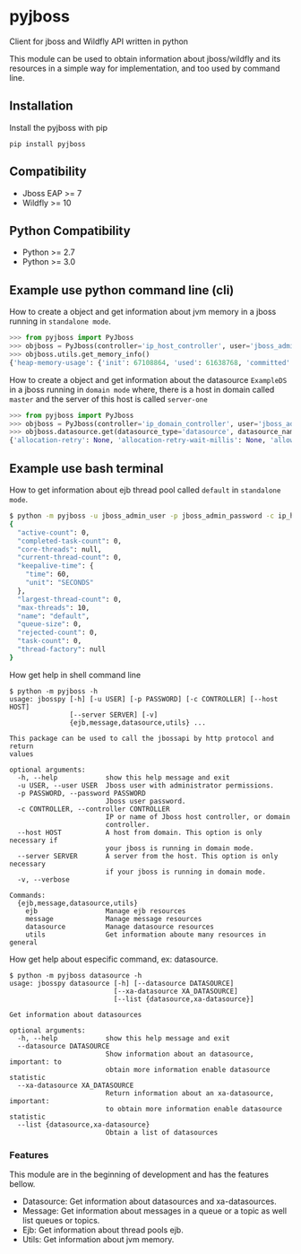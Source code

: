 # pyjboss
Client for jboss and Wildfly API written in python

This module can be used to obtain information about jboss/wildfly and its resources in a simple way for implementation, and too used by command line.

## Installation

Install the pyjboss with pip

`pip install pyjboss`

## Compatibility
* Jboss EAP >= 7
* Wildfly >= 10

## Python Compatibility
* Python >= 2.7 
* Python >= 3.0

## Example use python command line (cli)

How to create a object and get information about jvm memory in a jboss running in `standalone mode`.

```python
>>> from pyjboss import PyJboss
>>> objboss = PyJboss(controller='ip_host_controller', user='jboss_admin_user' , password='jboss_admin_password')
>>> objboss.utils.get_memory_info()
{'heap-memory-usage': {'init': 67108864, 'used': 61638768, 'committed': 103874560, 'max': 518979584}, 'non-heap-memory-usage': {'init': 7667712, 'used': 118607784, 'committed': 134217728, 'max': 780140544}, 'object-name': 'java.lang:type=Memory', 'object-pending-finalization-count': 0, 'verbose': False}
```

How to create a object and get information about the datasource `ExampleDS` in a jboss running in `domain mode` where, there is a host in domain called `master` and the server of this host is called `server-one`

```python
>>> from pyjboss import PyJboss
>>> objboss = PyJboss(controller='ip_domain_controller', user='jboss_admin_user' , password='jboss_admin_password', host='master', server='server-one')
>>> objboss.datasource.get(datasource_type='datasource', datasource_name='ExampleDS')
{'allocation-retry': None, 'allocation-retry-wait-millis': None, 'allow-multiple-users': False, 'authentication-context': None, 'background-validation': None, 'background-validation-millis': None, 'blocking-timeout-wait-millis': None, 'capacity-decrementer-class': None, 'capacity-decrementer-properties': None, 'capacity-incrementer-class': None, 'capacity-incrementer-properties': None, 'check-valid-connection-sql': None, 'connectable': False, 'connection-listener-class': None, 'connection-listener-property': None, 'connection-url': 'jdbc:h2:mem:test;DB_CLOSE_DELAY=-1;DB_CLOSE_ON_EXIT=FALSE', 'credential-reference': None, 'datasource-class': None, 'driver-class': None, 'driver-name': 'h2', 'elytron-enabled': False, 'enabled': True, 'enlistment-trace': False, 'exception-sorter-class-name': None, 'exception-sorter-properties': None, 'flush-strategy': None, 'idle-timeout-minutes': None, 'initial-pool-size': None, 'jndi-name': 'java:jboss/datasources/ExampleDS', 'jta': True, 'max-pool-size': None, 'mcp': 'org.jboss.jca.core.connectionmanager.pool.mcp.SemaphoreConcurrentLinkedDequeManagedConnectionPool', 'min-pool-size': None, 'new-connection-sql': None, 'password': 'sa', 'pool-fair': None, 'pool-prefill': None, 'pool-use-strict-min': None, 'prepared-statements-cache-size': None, 'query-timeout': None, 'reauth-plugin-class-name': None, 'reauth-plugin-properties': None, 'security-domain': None, 'set-tx-query-timeout': False, 'share-prepared-statements': False, 'spy': False, 'stale-connection-checker-class-name': None, 'stale-connection-checker-properties': None, 'statistics-enabled': True, 'track-statements': 'NOWARN', 'tracking': False, 'transaction-isolation': None, 'url-delimiter': None, 'url-selector-strategy-class-name': None, 'use-ccm': True, 'use-fast-fail': False, 'use-java-context': True, 'use-try-lock': None, 'user-name': 'sa', 'valid-connection-checker-class-name': None, 'valid-connection-checker-properties': None, 'validate-on-match': None, 'connection-properties': None, 'statistics': {'jdbc': None, 'pool': None}}

```
## Example use bash terminal
How to get information about ejb thread pool called `default` in `standalone mode`.
```bash
$ python -m pyjboss -u jboss_admin_user -p jboss_admin_password -c ip_host_controller ejb --thread-pool-name default
{
  "active-count": 0,
  "completed-task-count": 0,
  "core-threads": null,
  "current-thread-count": 0,
  "keepalive-time": {
    "time": 60,
    "unit": "SECONDS"
  },
  "largest-thread-count": 0,
  "max-threads": 10,
  "name": "default",
  "queue-size": 0,
  "rejected-count": 0,
  "task-count": 0,
  "thread-factory": null
}

```
How get help in shell command line
```
$ python -m pyjboss -h
usage: jbosspy [-h] [-u USER] [-p PASSWORD] [-c CONTROLLER] [--host HOST]
               [--server SERVER] [-v]
               {ejb,message,datasource,utils} ...

This package can be used to call the jbossapi by http protocol and return
values

optional arguments:
  -h, --help            show this help message and exit
  -u USER, --user USER  Jboss user with administrator permissions.
  -p PASSWORD, --password PASSWORD
                        Jboss user password.
  -c CONTROLLER, --controller CONTROLLER
                        IP or name of Jboss host controller, or domain
                        controller.
  --host HOST           A host from domain. This option is only necessary if
                        your jboss is running in domain mode.
  --server SERVER       A server from the host. This option is only necessary
                        if your jboss is running in domain mode.
  -v, --verbose

Commands:
  {ejb,message,datasource,utils}
    ejb                 Manage ejb resources
    message             Manage message resources
    datasource          Manage datasource resources
    utils               Get information aboute many resources in general

```

How get help about especific command, ex: datasource.
```
$ python -m pyjboss datasource -h
usage: jbosspy datasource [-h] [--datasource DATASOURCE]
                          [--xa-datasource XA_DATASOURCE]
                          [--list {datasource,xa-datasource}]

Get information about datasources

optional arguments:
  -h, --help            show this help message and exit
  --datasource DATASOURCE
                        Show information about an datasource, important: to
                        obtain more information enable datasource statistic
  --xa-datasource XA_DATASOURCE
                        Return information about an xa-datasource, important:
                        to obtain more information enable datasource statistic
  --list {datasource,xa-datasource}
                        Obtain a list of datasources
```

### Features
This module are in the beginning of development and has the features bellow.

* Datasource: Get information about datasources and xa-datasources.
* Message: Get information about messages in a queue or a topic as well list queues or topics.
* Ejb: Get information about thread pools ejb.
* Utils: Get information about jvm memory.


